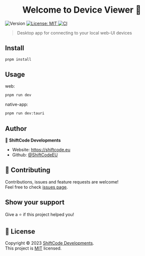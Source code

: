 <h1 align="center">Welcome to Device Viewer 👋</h1>
<p>
  <img alt="Version" src="https://img.shields.io/badge/version-0.0.1-blue.svg?cacheSeconds=2592000" />
  <a href="https://github.com/ShiftCodeEU/DeviceViewer/blob/main/LICENCE" target="_blank">
    <img alt="License: MIT" src="https://img.shields.io/badge/License-MIT-yellow.svg" />
  </a>
  <!-- <a href="#" target="_blank">
    <img alt="Documentation" src="https://img.shields.io/badge/documentation-yes-brightgreen.svg" />
  </a> -->
  <a href="https://github.com/ShiftCodeEU/DeviceViewer/actions/workflows/workspace-ci.yml">
    <img src="https://github.com/ShiftCodeEU/DeviceViewer/actions/workflows/workspace-ci.yml/badge.svg" alt="CI">
  </a>
</p>

> Desktop app for connecting to your local web-UI devices

## Install

```sh
pnpm install
```

## Usage

web:

```sh
pnpm run dev
```

native-app:

```sh
pnpm run dev:tauri
```

## Author

👤 **ShiftCode Developments**

- Website: https://shiftcode.eu
- Github: [@ShiftCodeEU](https://github.com/ShiftCodeEU)

## 🤝 Contributing

Contributions, issues and feature requests are welcome!<br />Feel free to check [issues page](https://github.com/ShiftCodeEU/DeviceViewer/issues).

## Show your support

Give a ⭐️ if this project helped you!

## 📝 License

Copyright © 2023 [ShiftCode Developments](https://github.com/ShiftCodeEU).<br />
This project is [MIT](https://github.com/ShiftCodeEU/DeviceViewer/blob/main/LICENCE) licensed.
